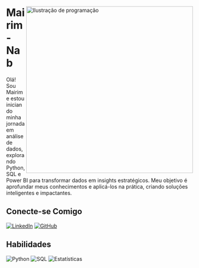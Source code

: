 <div align="left">
  <img src="https://i.imgur.com/CRGWZvW.png" alt="Ilustração de programação" width="450" align="right">
  
  # Mairim-Nab
  Olá! Sou Mairim e estou iniciando minha jornada em análise de dados, explorando Python, SQL e Power BI para transformar dados em insights estratégicos. Meu objetivo é aprofundar meus conhecimentos e aplicá-los na prática, criando soluções inteligentes e impactantes. 

  ## Conecte-se Comigo
  [![LinkedIn](https://img.shields.io/badge/LinkedIn-2E6E4C?style=for-the-badge&logo=linkedin&logoColor=white)](https://www.linkedin.com/in/mairim-neres-6a3466306/)
  [![GitHub](https://img.shields.io/badge/GitHub-2E6E4C?style=for-the-badge&logo=github&logoColor=white)](https://github.com/mairim-nab)

## Habilidades
![Python](https://img.shields.io/badge/python-2E6E4C?style=for-the-badge&logo=python&logoColor=ffdd54)
![SQL](https://img.shields.io/badge/SQL-2E6E4C?style=for-the-badge&logo=sqlite&logoColor=white)
![Estatísticas](https://img.shields.io/badge/POwer_BI-2E6E4C?style=for-the-badge&logo=googleanalytics&logoColor=white)
